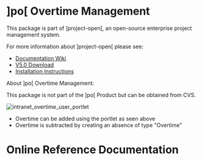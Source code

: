# ]po[ Overtime Management
This package is part of ]project-open[, an open-source enterprise project management system.

For more information about ]project-open[ please see:
* [Documentation Wiki](https://www.project-open.com/en/)
* [V5.0 Download](https://sourceforge.net/projects/project-open/files/project-open/V5.0/)
* [Installation Instructions](https://www.project-open.com/en/list-installers)

About ]po[ Overtime Management:

<p>This package is not part of the ]po[ Product but can be obtained from CVS. <p><img alt="intranet_overtime_user_portlet" src="https://www.project-open.com/images/manual_screenshots/intranet_overtime_user_portlet.png" /><ul><li>Overtime can be added using the portlet as seen above <li>Overtime is subtracted by creating an absence of type &quot;Overtime&quot;</ul>

# Online Reference Documentation

